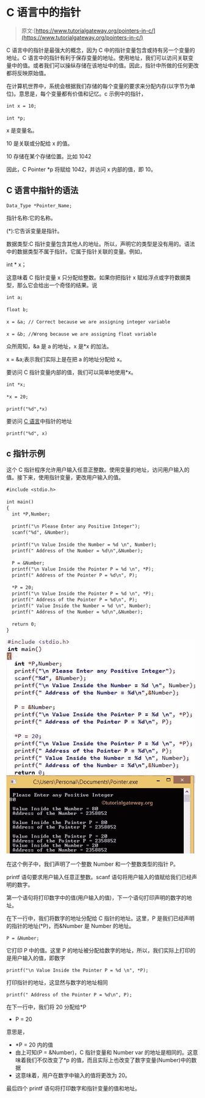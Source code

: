 # C 语言中的指针

> 原文:[https://www.tutorialgateway.org/pointers-in-c/](https://www.tutorialgateway.org/pointers-in-c/)

C 语言中的指针是最强大的概念，因为 C 中的指针变量包含或持有另一个变量的地址。C 语言中的指针有利于保存变量的地址。使用地址，我们可以访问关联变量中的值。或者我们可以操纵存储在该地址中的值。因此，指针中所做的任何更改都将反映原始值。

在计算机世界中，系统会根据我们存储的每个变量的要求来分配内存(以字节为单位)。意思是，每个变量都有价值和记忆。c 示例中的指针，

```
int x = 10;

int *p;
```

x 是变量名。

10 是关联或分配给 x 的值。

10 存储在某个存储位置。比如 1042

因此，C Pointer *p 将赋给 1042，并访问 x 内部的值，即 10。

## C 语言中指针的语法

```
Data_Type *Pointer_Name;
```

指针名称:它的名称。

(*):它告诉变量是指针。

数据类型:C 指针变量包含其他人的地址。所以，声明它的类型是没有用的。语法中的数据类型不属于指针。它属于指针关联的变量。例如，

int * x；

这意味着 C 指针变量 x 只分配给整数。如果你把指针 x 赋给浮点或字符数据类型，那么它会给出一个奇怪的结果。说

```
int a;

float b;

x = &a; // Correct because we are assigning integer variable

x = &b; //Wrong because we are assigning float variable
```

众所周知，&a 是 a 的地址，x 是*x 的加法。

x = &a;表示我们实际上是在把 a 的地址分配给 x。

要访问 C 指针变量内部的值，我们可以简单地使用*x。

```
int *x;

*x = 20;

printf("%d",*x)
```

要访问 [C 语言](https://www.tutorialgateway.org/c-programming/)中指针的地址

```
printf("%d", x)
```

## c 指针示例

这个 C 指针程序允许用户输入任意正整数。使用变量的地址，访问用户输入的值。接下来，使用指针变量，更改用户输入的值。

```
#include <stdio.h>

int main()
{
  int *P,Number;

  printf("\n Please Enter any Positive Integer");
  scanf("%d", &Number);

  printf("\n Value Inside the Number = %d \n", Number);
  printf(" Address of the Number = %d\n",&Number);

  P = &Number;
  printf("\n Value Inside the Pointer P = %d \n", *P);
  printf(" Address of the Pointer P = %d\n", P);

  *P = 20;
  printf("\n Value Inside the Pointer P = %d \n", *P);
  printf(" Address of the Pointer P = %d\n", P);
  printf(" Value Inside the Number = %d \n", Number);
  printf(" Address of the Number = %d\n",&Number);

  return 0;
}
```

![Pointers in C Programming](img/dcbad34bcb14a3b89c360d3bc4851e43.png)

在这个例子中，我们声明了一个整数 Number 和一个整数类型的指针 P。

printf 语句要求用户输入任意正整数。scanf 语句将用户输入的值赋给我们已经声明的数字。

第一个语句将打印数字中的值(用户输入的值)，下一个语句打印声明的数字的地址。

在下一行中，我们将数字的地址分配给 C 指针的地址。这里，P 是我们已经声明的指针的地址(*P)，而&Number 是 Number 的地址。

```
P = &Number;
```

它打印 P 中的值。这里 P 的地址被分配给数字的地址，所以，我们实际上打印的是用户输入的值，即数字

```
printf("\n Value Inside the Pointer P = %d \n", *P);
```

打印指针的地址，这显然与数字的地址相同

```
printf(" Address of the Pointer P = %d\n", P);
```

在下一行中，我们将 20 分配给*P

* P = 20

意思是，

*   *P = 20 内的值
*   由上可知(P = &Number)，C 指针变量和 Number var 的地址是相同的。这意味着我们不仅改变了*p 的值，而且实际上也改变了数字变量(Number)中的数据
*   这意味着，用户在数字中输入的值将更改为 20。

最后四个 printf 语句将打印数字和指针变量的值和地址。